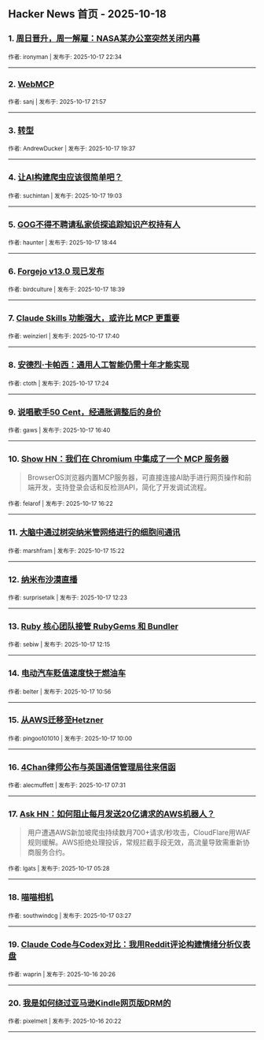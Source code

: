 ## Hacker News 首页 - 2025-10-18


### 1. [周日晋升，周一解雇：NASA某办公室突然关闭内幕](https://news.ycombinator.com/item?id=45622923)

<sub>作者: ironyman | 发布于: 2025-10-17 22:34</sub>

---

### 2. [WebMCP](https://news.ycombinator.com/item?id=45622604)

<sub>作者: sanj | 发布于: 2025-10-17 21:57</sub>

---

### 3. [转型](https://news.ycombinator.com/item?id=45621074)

<sub>作者: AndrewDucker | 发布于: 2025-10-17 19:37</sub>

---

### 4. [让AI构建爬虫应该很简单吧？](https://news.ycombinator.com/item?id=45620653)

<sub>作者: suchintan | 发布于: 2025-10-17 19:03</sub>

---

### 5. [GOG不得不聘请私家侦探追踪知识产权持有人](https://news.ycombinator.com/item?id=45620394)

<sub>作者: haunter | 发布于: 2025-10-17 18:44</sub>

---

### 6. [Forgejo v13.0 现已发布](https://news.ycombinator.com/item?id=45620333)

<sub>作者: birdculture | 发布于: 2025-10-17 18:39</sub>

---

### 7. [Claude Skills 功能强大，或许比 MCP 更重要](https://news.ycombinator.com/item?id=45619537)

<sub>作者: weinzierl | 发布于: 2025-10-17 17:40</sub>

---

### 8. [安德烈·卡帕西：通用人工智能仍需十年才能实现](https://news.ycombinator.com/item?id=45619329)

<sub>作者: ctoth | 发布于: 2025-10-17 17:24</sub>

---

### 9. [说唱歌手50 Cent，经通胀调整后的身价](https://news.ycombinator.com/item?id=45618790)

<sub>作者: gaws | 发布于: 2025-10-17 16:40</sub>

---

### 10. [Show HN：我们在 Chromium 中集成了一个 MCP 服务器](https://news.ycombinator.com/item?id=45618536)
> BrowserOS浏览器内置MCP服务器，可直接连接AI助手进行网页操作和前端开发，支持登录会话和反检测API，简化了开发调试流程。

<sub>作者: felarof | 发布于: 2025-10-17 16:22</sub>

---

### 11. [大脑中通过树突纳米管网络进行的细胞间通讯](https://news.ycombinator.com/item?id=45617819)

<sub>作者: marshfram | 发布于: 2025-10-17 15:22</sub>

---

### 12. [纳米布沙漠直播](https://news.ycombinator.com/item?id=45615931)

<sub>作者: surprisetalk | 发布于: 2025-10-17 12:23</sub>

---

### 13. [Ruby 核心团队接管 RubyGems 和 Bundler](https://news.ycombinator.com/item?id=45615863)

<sub>作者: sebiw | 发布于: 2025-10-17 12:15</sub>

---

### 14. [电动汽车贬值速度快于燃油车](https://news.ycombinator.com/item?id=45615237)

<sub>作者: belter | 发布于: 2025-10-17 10:56</sub>

---

### 15. [从AWS迁移至Hetzner](https://news.ycombinator.com/item?id=45614922)

<sub>作者: pingoo101010 | 发布于: 2025-10-17 10:00</sub>

---

### 16. [4Chan律师公布与英国通信管理局往来信函](https://news.ycombinator.com/item?id=45614148)

<sub>作者: alecmuffett | 发布于: 2025-10-17 07:31</sub>

---

### 17. [Ask HN：如何阻止每月发送20亿请求的AWS机器人？](https://news.ycombinator.com/item?id=45613567)
> 用户遭遇AWS新加坡爬虫持续数月700+请求/秒攻击，CloudFlare用WAF规则缓解。AWS拒绝处理投诉，常规拦截手段无效，高流量导致需重新协商服务合约。

<sub>作者: lgats | 发布于: 2025-10-17 05:28</sub>

---

### 18. [喵喵相机](https://news.ycombinator.com/item?id=45613047)

<sub>作者: southwindcg | 发布于: 2025-10-17 03:27</sub>

---

### 19. [Claude Code与Codex对比：我用Reddit评论构建情绪分析仪表盘](https://news.ycombinator.com/item?id=45610266)

<sub>作者: waprin | 发布于: 2025-10-16 20:26</sub>

---

### 20. [我是如何绕过亚马逊Kindle网页版DRM的](https://news.ycombinator.com/item?id=45610226)

<sub>作者: pixelmelt | 发布于: 2025-10-16 20:22</sub>

---
